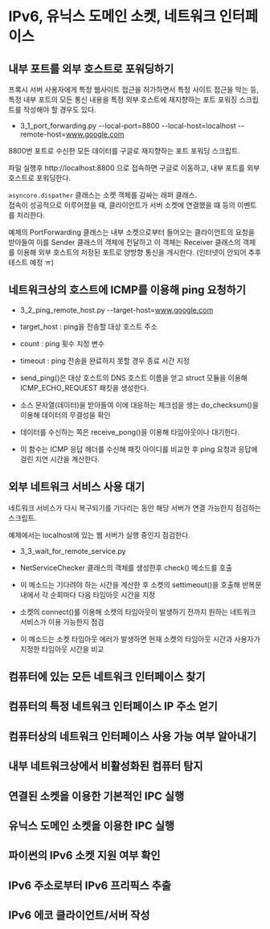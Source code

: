 ﻿# IPv6, 유닉스 도메인 소켓, 네트워크 인터페이스

## 내부 포트를 외부 호스트로 포워딩하기
프록시 서버 사용자에게 특정 웹사이트 접근을 허가하면서 특정 사이트 접근을 막는 등, 특정 내부 포트의 모든 통신 내용을 특정 외부 호스트에 재지향하는 포트 포워징 스크립트를 작성해야 할 경우도 있다.  

- 3_1_port_forwarding.py --local-port=8800 --local-host=localhost --remote-host=www.google.com

8800번 포트로 수신한 모든 데이터를 구글로 재지향하는 포트 포워딩 스크립트.

파일 실행후 http://localhost:8800 으로 접속하면 구글로 이동하고, 내부 포트를 외부 호스트로 포워딩한다.


`asyncore.dispather` 클래스는 소켓 객체를 감싸는 래퍼 클래스.  
접속이 성공적으로 이루어졌을 때, 클라이언트가 서버 소켓에 연결했을 떄 등의 이벤트를 처리한다.

예제의 PortForwarding 클래스는 내부 소켓으로부터 들어오는 클라이언트의 요청을 받아들여 이를 Sender 클래스의 객체에 전달하고 이 객체는 Receiver 클래스의 객체를 이용해 외부 호스트의 저정된 포트로 양방향 통신을 개시한다.
(인터넷이 안되어 추후 테스트 예정 ㅠ)

## 네트워크상의 호스트에 ICMP를 이용해 ping 요청하기

- 3_2_ping_remote_host.py --target-host=www.google.com

 - target_host : ping을 전송할 대상 호스트 주소
 - count : ping 횟수 지정 변수
 - timeout : ping 전송을 완료하지 못할 경우 종료 시간 지정

- send_ping()은 대상 호스트의 DNS 호스트 이름을 얻고 struct 모듈을 이용해 ICMP_ECHO_REQUEST 패킷을 생성한다.
- 소스 문자열(데이터)을 받아들여 이에 대응하는 체크섬을 생는 do_checksum()을 이용해 데이터의 무결성을 확인
- 데이터를 수신하는 쪽은 receive_pong()을 이용해 타임아웃이나 대기한다.
- 이 함수는 ICMP 응답 헤더를 수신해 패킷 아이디를 비교한 후 ping 요청과 응답에 걸린 지연 시간을 계산한다.

## 외부 네트워크 서비스 사용 대기

네트워크 서비스가 다시 복구되기를 기다리는 동안 해당 서버가 연결 가능한지 점검하는 스크립트.  

예제에서는 localhost에 있는 웹 서버가 실행 중인지 점검한다.

- 3_3_wait_for_remote_service.py

 - NetServiceChecker 클래스의 객체를 생성한후 check() 메소드를 호출
 - 이 메소드는 기다려야 하는 시간을 계산한 후 소켓의 settimeout()을 호출해 반복문 내에서 각 순회마다 다음 타임아웃 시간을 지정
 - 소켓의 connect()를 이용해 소켓의 타임아웃이 발생하기 전까지 원하는 네트워크 서비스가 이용 가능한지 점검
 - 이 메소드는 소켓 타임아웃 에러가 발생하면 현재 소켓의 타임아웃 시간과 사용자가 지정한 타임아웃 시간을 비교

## 컴퓨터에 있는 모든 네트워크 인터페이스 찾기

## 컴퓨터의 특정 네트워크 인터페이스 IP 주소 얻기

## 컴퓨터상의 네트워크 인터페이스 사용 가능 여부 알아내기

## 내부 네트워크상에서 비활성화된 컴퓨터 탐지

## 연결된 소켓을 이용한 기본적인 IPC 실행

## 유닉스 도메인 소켓을 이용한 IPC 실행

## 파이썬의 IPv6 소켓 지원 여부 확인

## IPv6 주소로부터 IPv6 프리픽스 추출

## IPv6 에코 클라이언트/서버 작성
